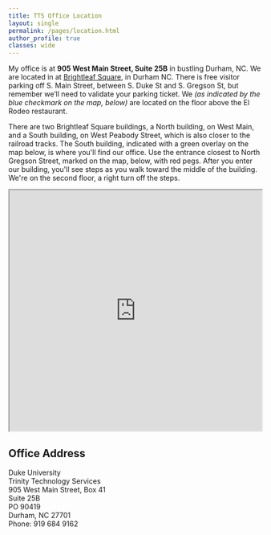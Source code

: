 ```yaml
---
title: TTS Office Location
layout: single 
permalink: /pages/location.html
author_profile: true
classes: wide
---
```


My office is at **905 West Main Street, Suite 25B** in bustling Durham, NC. We are located in at [Brightleaf Square](http://historicbrightleaf.com/directions/ "Directions to Brightleaf Square"), in Durham NC. There is free visitor parking off S. Main Street, between S. Duke St and S. Gregson St, but remember we’ll need to validate your parking ticket. We _(as indicated by the blue checkmark on the map, below)_ are located on the floor above the El Rodeo restaurant.

There are two Brightleaf Square buildings, a North building, on West Main, and a South building, on West Peabody Street, which is also closer to the railroad tracks. The South building, indicated with a green overlay on the map below, is where you'll find our office. Use the entrance closest to North Gregson Street, marked on the map, below, with red pegs. After you enter our building, you'll see steps as you walk toward the middle of the building. We're on the second floor, a right turn off the steps.

<div class="iframe-wrapper">
<!--<iframe src="https://www.google.com/maps/embed?pb=!1m18!1m12!1m3!1d3227.840034188388!2d-78.91258268443495!3d35.99977502004279!2m3!1f0!2f0!3f0!3m2!1i1024!2i768!4f13.1!3m3!1m2!1s0x89ace40db36b84ab%3A0xf4ee91eae506de79!2sTrinity+College+Office+of+Technology+Services!5e0!3m2!1sen!2sus!4v1478621751168" width="100%" height="450" frameborder="0" style="border:0" allowfullscreen></iframe>-->
<iframe src="https://www.google.com/maps/d/embed?mid=1KivZ4VyNj0Lyb54qmBK9_CdY370" width="100%" height="480"></iframe>
</div>

## Office Address
Duke University  
Trinity Technology Services  
905 West Main Street, Box 41  
Suite 25B  
PO 90419  
Durham, NC 27701  
Phone: 919 684 9162

